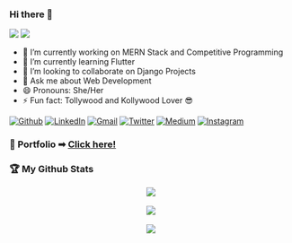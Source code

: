 ### Hi there 👋
<img src="https://visitor-badge.laobi.icu/badge?page_id=SanskritiKushik5.SanskritiKushik5">  <img src="https://img.shields.io/github/followers/SanskritiKushik5?label=Follow&style=social)](https://github.com/SanskritiKushik5">

- 🔭 I’m currently working on MERN Stack and Competitive Programming
- 🌱 I’m currently learning Flutter
- 👯 I’m looking to collaborate on Django Projects
- 💬 Ask me about Web Development
- 😄 Pronouns: She/Her
- ⚡ Fun fact: Tollywood and Kollywood Lover :sunglasses:

<p>
  <a href="https://github.com/SanskritiKushik5" target="_blank"><img alt="Github" src="https://img.shields.io/badge/GitHub-%2312100E.svg?&style=for-the-badge&logo=Github&logoColor=white" /></a> 
  <a href="https://www.linkedin.com/in/sanskriti-kushik-2302/" target="_blank"><img alt="LinkedIn" src="https://img.shields.io/badge/linkedin-%230077B5.svg?&style=for-the-badge&logo=linkedin&logoColor=white" /></a> 
  <a href="mailto:sanskritikushik23@gmail.com" target="_blank"><img alt="Gmail" src="https://img.shields.io/badge/Gmail-D14836?style=for-the-badge&logo=gmail&logoColor=white" /></a> 
  <a href="https://twitter.com/SanskritiKushik" target="_blank"><img alt="Twitter" src="https://img.shields.io/badge/twitter-%231DA1F2.svg?&style=for-the-badge&logo=twitter&logoColor=white" /></a> 
  <a href="https://medium.com/@sk__5" target="_blank"><img alt="Medium" src="https://img.shields.io/badge/medium-%2312100E.svg?&style=for-the-badge&logo=medium&logoColor=white" /></a>
  <a href="https://www.instagram.com/skkkk__5/" target="_blank"><img alt="Instagram" src="https://img.shields.io/badge/Instagram-E4405F?style=for-the-badge&logo=instagram&logoColor=white" /></a>
</p>

### :stars: Portfolio ➡ [Click here!](https://sanskritikushik5.netlify.app/)

### :trophy: My Github Stats
<div align="center">
  <img align="center" src="https://github-readme-stats.vercel.app/api?username=SanskritiKushik5&&show_icons=true&theme=tokyonight">
</div>
</br>
<div align="center"> 
  <img align="center" src="https://github-readme-stats.vercel.app/api/top-langs/?username=SanskritiKushik5&layout=compact&theme=tokyonight&hide=dart">
</div>
</br>
<div align="center">
  <img align="center" src="https://github-readme-streak-stats.herokuapp.com?user=SanskritiKushik5&show_icons=true&theme=tokyonight&fire=DD2727">
</div>
